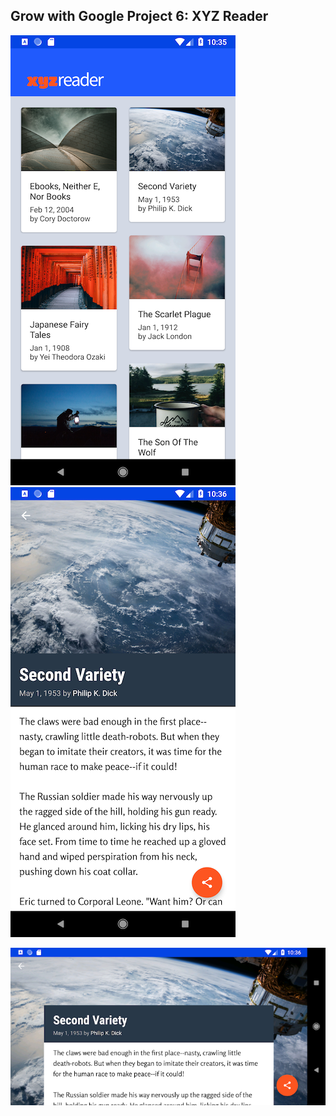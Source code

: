 ## Grow with Google Project 6: XYZ Reader

![phone_ArticleListActivity](https://github.com/mkillewald/GwG2018_XYZ-Reader/blob/master/screenshots/phone_ArticleListActivity.png) ![phone_ArticleDetailActivity](https://github.com/mkillewald/GwG2018_XYZ-Reader/blob/master/screenshots/phone_ArticleDetailActivity.png)

![phone_ArticleDetailActivity-land](https://github.com/mkillewald/GwG2018_XYZ-Reader/blob/master/screenshots/phone_ArticleDetailActivity-land.png)

